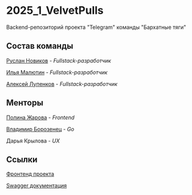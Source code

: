 # 2025_1_VelvetPulls
Backend-репозиторий проекта "Telegram" команды "Бархатные тяги"

## Состав команды

[Руслан Новиков](https://github.com/ruslann19) - *Fullstack-разработчик*

[Илья Малютин](https://github.com/Xeonoff) - *Fullstack-разработчик*

[Алексей Лупенков](https://github.com/onionfriend2004) - *Fullstack-разработчик*

## Менторы

[Полина Жарова](https://github.com/polinazharova) - *Frontend*

[Владимир Борозенец](https://github.com/He11Coder) - *Go*

Дарья Крылова - *UX*

## Ссылки

[Фронтенд проекта](https://github.com/frontend-park-mail-ru/2025_1_VelvetPulls)


[Swagger документация](#)